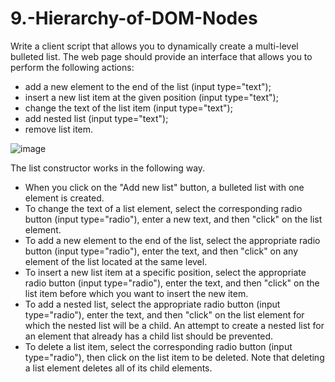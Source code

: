 # 9.-Hierarchy-of-DOM-Nodes

Write a client script that allows you to dynamically create a multi-level bulleted list. The web page should provide an interface that allows you to perform the following actions:
* add a new element to the end of the list (input type="text");
* insert a new list item at the given position (input type="text");
* change the text of the list item (input type="text");
* add nested list (input type="text");
* remove list item.

![image](https://github.com/blazhkevych/9.-Hierarchy-of-DOM-Nodes/assets/65856963/a6ed25bb-3f8d-4d8c-86c5-7da596deee43)


The list constructor works in the following way.
* When you click on the "Add new list" button, a bulleted list with one element is created.
* To change the text of a list element, select the corresponding radio button (input type="radio"), enter a new text, and then "click" on the list element.
* To add a new element to the end of the list, select the appropriate radio button (input type="radio"), enter the text, and then "click" on any element of the list located at the same level.
* To insert a new list item at a specific position, select the appropriate radio button (input type="radio"), enter the text, and then "click" on the list item before which you want to insert the new item.
* To add a nested list, select the appropriate radio button (input type="radio"), enter the text, and then "click" on the list element for which the nested list will be a child. An attempt to create a nested list for an element that already has a child list should be prevented.
* To delete a list item, select the corresponding radio button (input type="radio"), then click on the list item to be deleted. Note that deleting a list element deletes all of its child elements.
